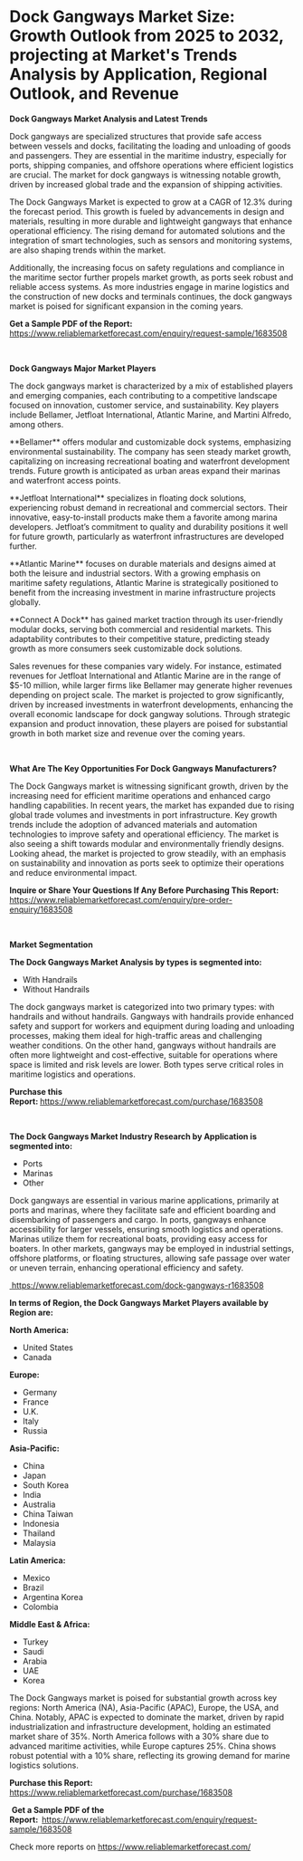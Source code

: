 <p><h1>Dock Gangways Market Size: Growth Outlook from 2025 to 2032, projecting at Market's Trends Analysis by Application, Regional Outlook, and Revenue</h1></p><p><strong>Dock Gangways Market Analysis and Latest Trends</strong></p>
<p><p>Dock gangways are specialized structures that provide safe access between vessels and docks, facilitating the loading and unloading of goods and passengers. They are essential in the maritime industry, especially for ports, shipping companies, and offshore operations where efficient logistics are crucial. The market for dock gangways is witnessing notable growth, driven by increased global trade and the expansion of shipping activities.</p><p>The Dock Gangways Market is expected to grow at a CAGR of 12.3% during the forecast period. This growth is fueled by advancements in design and materials, resulting in more durable and lightweight gangways that enhance operational efficiency. The rising demand for automated solutions and the integration of smart technologies, such as sensors and monitoring systems, are also shaping trends within the market.</p><p>Additionally, the increasing focus on safety regulations and compliance in the maritime sector further propels market growth, as ports seek robust and reliable access systems. As more industries engage in marine logistics and the construction of new docks and terminals continues, the dock gangways market is poised for significant expansion in the coming years.</p></p>
<p><strong>Get a Sample PDF of the Report:&nbsp;</strong> <a href="https://www.reliablemarketforecast.com/enquiry/request-sample/1683508?utm_campaign=2875&utm_medium=2&utm_source=Github&utm_content=ia&utm_term=10042025&utm_id=dock-gangways">https://www.reliablemarketforecast.com/enquiry/request-sample/1683508</a></p>
<p>&nbsp;</p>
<p><strong>Dock Gangways Major Market Players</strong></p>
<p><p>The dock gangways market is characterized by a mix of established players and emerging companies, each contributing to a competitive landscape focused on innovation, customer service, and sustainability. Key players include Bellamer, Jetfloat International, Atlantic Marine, and Martini Alfredo, among others.</p><p>**Bellamer** offers modular and customizable dock systems, emphasizing environmental sustainability. The company has seen steady market growth, capitalizing on increasing recreational boating and waterfront development trends. Future growth is anticipated as urban areas expand their marinas and waterfront access points.</p><p>**Jetfloat International** specializes in floating dock solutions, experiencing robust demand in recreational and commercial sectors. Their innovative, easy-to-install products make them a favorite among marina developers. Jetfloat’s commitment to quality and durability positions it well for future growth, particularly as waterfront infrastructures are developed further.</p><p>**Atlantic Marine** focuses on durable materials and designs aimed at both the leisure and industrial sectors. With a growing emphasis on maritime safety regulations, Atlantic Marine is strategically positioned to benefit from the increasing investment in marine infrastructure projects globally.</p><p>**Connect A Dock** has gained market traction through its user-friendly modular docks, serving both commercial and residential markets. This adaptability contributes to their competitive stature, predicting steady growth as more consumers seek customizable dock solutions.</p><p>Sales revenues for these companies vary widely. For instance, estimated revenues for Jetfloat International and Atlantic Marine are in the range of $5-10 million, while larger firms like Bellamer may generate higher revenues depending on project scale. The market is projected to grow significantly, driven by increased investments in waterfront developments, enhancing the overall economic landscape for dock gangway solutions. Through strategic expansion and product innovation, these players are poised for substantial growth in both market size and revenue over the coming years.</p></p>
<p>&nbsp;</p>
<p><strong>What Are The Key Opportunities For Dock Gangways Manufacturers?</strong></p>
<p><p>The Dock Gangways market is witnessing significant growth, driven by the increasing need for efficient maritime operations and enhanced cargo handling capabilities. In recent years, the market has expanded due to rising global trade volumes and investments in port infrastructure. Key growth trends include the adoption of advanced materials and automation technologies to improve safety and operational efficiency. The market is also seeing a shift towards modular and environmentally friendly designs. Looking ahead, the market is projected to grow steadily, with an emphasis on sustainability and innovation as ports seek to optimize their operations and reduce environmental impact.</p></p>
<p><strong>Inquire or Share Your Questions If Any Before Purchasing This Report:</strong> <a href="https://www.reliablemarketforecast.com/enquiry/pre-order-enquiry/1683508?utm_campaign=2875&utm_medium=2&utm_source=Github&utm_content=ia&utm_term=10042025&utm_id=dock-gangways">https://www.reliablemarketforecast.com/enquiry/pre-order-enquiry/1683508</a></p>
<p>&nbsp;</p>
<p><strong>Market Segmentation</strong></p>
<p><strong>The Dock Gangways Market Analysis by types is segmented into:</strong></p>
<p><ul><li>With Handrails</li><li>Without Handrails</li></ul></p>
<p><p>The dock gangways market is categorized into two primary types: with handrails and without handrails. Gangways with handrails provide enhanced safety and support for workers and equipment during loading and unloading processes, making them ideal for high-traffic areas and challenging weather conditions. On the other hand, gangways without handrails are often more lightweight and cost-effective, suitable for operations where space is limited and risk levels are lower. Both types serve critical roles in maritime logistics and operations.</p></p>
<p><strong>Purchase this Report:&nbsp;</strong><a href="https://www.reliablemarketforecast.com/purchase/1683508?utm_campaign=2875&utm_medium=2&utm_source=Github&utm_content=ia&utm_term=10042025&utm_id=dock-gangways">https://www.reliablemarketforecast.com/purchase/1683508</a></p>
<p>&nbsp;</p>
<p><strong>The Dock Gangways Market Industry Research by Application is segmented into:</strong></p>
<p><ul><li>Ports</li><li>Marinas</li><li>Other</li></ul></p>
<p><p>Dock gangways are essential in various marine applications, primarily at ports and marinas, where they facilitate safe and efficient boarding and disembarking of passengers and cargo. In ports, gangways enhance accessibility for larger vessels, ensuring smooth logistics and operations. Marinas utilize them for recreational boats, providing easy access for boaters. In other markets, gangways may be employed in industrial settings, offshore platforms, or floating structures, allowing safe passage over water or uneven terrain, enhancing operational efficiency and safety.</p></p>
<p><a href="https://www.reliablemarketforecast.com/dock-gangways-r1683508?utm_campaign=2875&utm_medium=2&utm_source=Github&utm_content=ia&utm_term=10042025&utm_id=dock-gangways">&nbsp;https://www.reliablemarketforecast.com/dock-gangways-r1683508</a></p>
<p><strong>In terms of Region, the Dock Gangways Market Players available by Region are:</strong></p>
<p>
    <p> <strong> North America: </strong>
        <ul>
            <li>United States</li>
            <li>Canada</li>
        </ul>
        </p> 
    <p> <strong> Europe: </strong>
        <ul>
            <li>Germany</li>
            <li>France</li>
            <li>U.K.</li>
            <li>Italy</li>
            <li>Russia</li>
        </ul>
        </p> 
    <p> <strong> Asia-Pacific: </strong>
        <ul>
            <li>China</li>
            <li>Japan</li>
            <li>South Korea</li>
            <li>India</li>
            <li>Australia</li>
            <li>China Taiwan</li>
            <li>Indonesia</li>
            <li>Thailand</li>
            <li>Malaysia</li>
        </ul>
        </p> 
    <p> <strong> Latin America: </strong>
        <ul>
            <li>Mexico</li>
            <li>Brazil</li>
            <li>Argentina Korea</li>
            <li>Colombia</li>
        </ul>
        </p> 
    <p> <strong> Middle East & Africa: </strong>
        <ul>
            <li>Turkey</li>
            <li>Saudi</li>
            <li>Arabia</li>
            <li>UAE</li>
            <li>Korea</li>
        </ul>
    </p>
    </p>
<p><p>The Dock Gangways market is poised for substantial growth across key regions: North America (NA), Asia-Pacific (APAC), Europe, the USA, and China. Notably, APAC is expected to dominate the market, driven by rapid industrialization and infrastructure development, holding an estimated market share of 35%. North America follows with a 30% share due to advanced maritime activities, while Europe captures 25%. China shows robust potential with a 10% share, reflecting its growing demand for marine logistics solutions.</p></p>
<p><strong>Purchase this Report: </strong><a href="https://www.reliablemarketforecast.com/purchase/1683508?utm_campaign=2875&utm_medium=2&utm_source=Github&utm_content=ia&utm_term=10042025&utm_id=dock-gangways">https://www.reliablemarketforecast.com/purchase/1683508</a></p>
<p>&nbsp;<strong>Get a Sample PDF of the Report:&nbsp;&nbsp;</strong><a href="https://www.reliablemarketforecast.com/enquiry/request-sample/1683508?utm_campaign=2875&utm_medium=2&utm_source=Github&utm_content=ia&utm_term=10042025&utm_id=dock-gangways">https://www.reliablemarketforecast.com/enquiry/request-sample/1683508</a></p>
<p><strong></strong></p>
<p>Check more reports on <a href="https://www.reliablemarketforecast.com/?utm_campaign=2875&utm_medium=2&utm_source=Github&utm_content=ia&utm_term=10042025&utm_id=dock-gangways">https://www.reliablemarketforecast.com/</a></p>